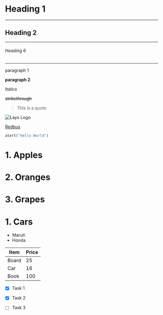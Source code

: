 # Heading 1
___
## Heading 2
___

###### Heading 6
___

paragraph 1

**paragraph 2**

*Italics*

~~strikethrough~~

<!--Blockquote-->
> This is a quote

![Lays Logo](https://logos-world.net/wp-content/uploads/2020/12/Lays-Logo.png)


[Redbus](https://www.redbus.in/ "redbus")

<!--Code Block-->
```python
alert("Hello World")
```

# 1. Apples
# 2. Oranges
# 3. Grapes

# 1. Cars
* Maruti
* Honda

|  Item         |    Price      |
|---------------|---------------|
|       Board   |   25          |
|        Car    |    16         |
|     Book      |    100        |


<!--Task list checkbox-->
* [x] Task 1
* [x] Task 2
* [ ] Task 3








